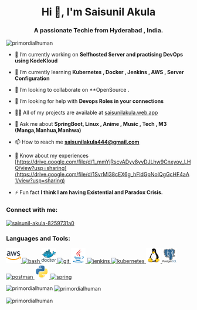 <h1 align="center">Hi 👋, I'm Saisunil Akula</h1>
<h3 align="center">A passionate Techie from Hyderabad , India.</h3>

<p align="left"> <img src="https://komarev.com/ghpvc/?username=primordialhuman&label=Profile%20views&color=0e75b6&style=flat" alt="primordialhuman" /> </p>

- 🔭 I’m currently working on **Selfhosted Server and practising DevOps using KodeKloud**

- 🌱 I’m currently learning **Kubernetes , Docker , Jenkins , AWS , Server Configuration**

- 👯 I’m looking to collaborate on **OpenSource .
- 🤝 I’m looking for help with **Devops Roles in your connections**

- 👨‍💻 All of my projects are available at [saisunilakula.web.app](saisunilakula.web.app)

- 💬 Ask me about **SpringBoot, Linux , Anime , Music , Tech , M3 (Manga,Manhua,Manhwa)**

- 📫 How to reach me **saisunilakula444@gmail.com**

- 📄 Know about my experiences [https://drive.google.com/file/d/1_mmYjRscvADyy8yvDJLhw9Cnxyov_LHQ/view?usp=sharing](https://drive.google.com/file/d/1SvrMl38cEX6g_hFldGpNoIQgGcHF4aA1/view?usp=sharing)

- ⚡ Fun fact **I think I am having Existential and Paradox Crisis.**

<h3 align="left">Connect with me:</h3>
<p align="left">
<a href="https://linkedin.com/in/saisunil-akula-8259731a0" target="blank"><img align="center" src="https://raw.githubusercontent.com/rahuldkjain/github-profile-readme-generator/master/src/images/icons/Social/linked-in-alt.svg" alt="saisunil-akula-8259731a0" height="30" width="40" /></a>
</p>

<h3 align="left">Languages and Tools:</h3>
<p align="left"> <a href="https://aws.amazon.com" target="_blank" rel="noreferrer"> <img src="https://raw.githubusercontent.com/devicons/devicon/master/icons/amazonwebservices/amazonwebservices-original-wordmark.svg" alt="aws" width="40" height="40"/> </a> <a href="https://www.gnu.org/software/bash/" target="_blank" rel="noreferrer"> <img src="https://www.vectorlogo.zone/logos/gnu_bash/gnu_bash-icon.svg" alt="bash" width="40" height="40"/> </a> <a href="https://www.docker.com/" target="_blank" rel="noreferrer"> <img src="https://raw.githubusercontent.com/devicons/devicon/master/icons/docker/docker-original-wordmark.svg" alt="docker" width="40" height="40"/> </a> <a href="https://git-scm.com/" target="_blank" rel="noreferrer"> <img src="https://www.vectorlogo.zone/logos/git-scm/git-scm-icon.svg" alt="git" width="40" height="40"/> </a> <a href="https://www.java.com" target="_blank" rel="noreferrer"> <img src="https://raw.githubusercontent.com/devicons/devicon/master/icons/java/java-original.svg" alt="java" width="40" height="40"/> </a> <a href="https://www.jenkins.io" target="_blank" rel="noreferrer"> <img src="https://www.vectorlogo.zone/logos/jenkins/jenkins-icon.svg" alt="jenkins" width="40" height="40"/> </a> <a href="https://kubernetes.io" target="_blank" rel="noreferrer"> <img src="https://www.vectorlogo.zone/logos/kubernetes/kubernetes-icon.svg" alt="kubernetes" width="40" height="40"/> </a> <a href="https://www.linux.org/" target="_blank" rel="noreferrer"> <img src="https://raw.githubusercontent.com/devicons/devicon/master/icons/linux/linux-original.svg" alt="linux" width="40" height="40"/> </a> <a href="https://www.postgresql.org" target="_blank" rel="noreferrer"> <img src="https://raw.githubusercontent.com/devicons/devicon/master/icons/postgresql/postgresql-original-wordmark.svg" alt="postgresql" width="40" height="40"/> </a> <a href="https://postman.com" target="_blank" rel="noreferrer"> <img src="https://www.vectorlogo.zone/logos/getpostman/getpostman-icon.svg" alt="postman" width="40" height="40"/> </a> <a href="https://www.python.org" target="_blank" rel="noreferrer"> <img src="https://raw.githubusercontent.com/devicons/devicon/master/icons/python/python-original.svg" alt="python" width="40" height="40"/> </a> <a href="https://spring.io/" target="_blank" rel="noreferrer"> <img src="https://www.vectorlogo.zone/logos/springio/springio-icon.svg" alt="spring" width="40" height="40"/> </a> </p>

<p><img align="left" src="https://github-readme-stats.vercel.app/api/top-langs?username=primordialhuman&show_icons=true&locale=en&layout=compact" alt="primordialhuman" /></p>

<p>&nbsp;<img align="center" src="https://github-readme-stats.vercel.app/api?username=primordialhuman&show_icons=true&locale=en" alt="primordialhuman" /></p>

<p><img align="center" src="https://github-readme-streak-stats.herokuapp.com/?user=primordialhuman&" alt="primordialhuman" /></p>

